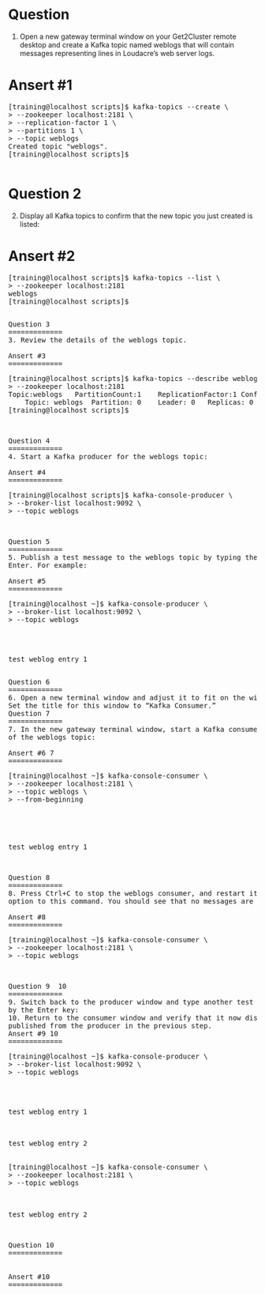 Question
=============
>
1. Open a new gateway terminal window on your Get2Cluster remote desktop and create a Kafka
topic named weblogs that will contain messages representing lines in Loudacre’s web server
logs.

Ansert #1
=============
<pre>
[training@localhost scripts]$ kafka-topics --create \
> --zookeeper localhost:2181 \
> --replication-factor 1 \
> --partitions 1 \
> --topic weblogs
Created topic "weblogs".
[training@localhost scripts]$

</pre>
Question 2
=============
2. Display all Kafka topics to confirm that the new topic you just created is listed:

Ansert #2
=============
<pre>
[training@localhost scripts]$ kafka-topics --list \
> --zookeeper localhost:2181
weblogs
[training@localhost scripts]$
<pre>

Question 3
=============
3. Review the details of the weblogs topic.

Ansert #3
=============
<pre>
[training@localhost scripts]$ kafka-topics --describe weblogs \
> --zookeeper localhost:2181
Topic:weblogs	PartitionCount:1	ReplicationFactor:1	Configs:
	Topic: weblogs	Partition: 0	Leader: 0	Replicas: 0	Isr: 0
[training@localhost scripts]$

<pre>

Question 4
=============
4. Start a Kafka producer for the weblogs topic:

Ansert #4
=============
<pre>
[training@localhost scripts]$ kafka-console-producer \
> --broker-list localhost:9092 \
> --topic weblogs

<pre>

Question 5
=============
5. Publish a test message to the weblogs topic by typing the message text and then pressing
Enter. For example:

Ansert #5
=============
<pre>
[training@localhost ~]$ kafka-console-producer \
> --broker-list localhost:9092 \
> --topic weblogs




test weblog entry 1

<pre>
Question 6
=============
6. Open a new terminal window and adjust it to fit on the window beneath the producer window.
Set the title for this window to “Kafka Consumer.”
Question 7
=============
7. In the new gateway terminal window, start a Kafka consumer that will read from the beginning
of the weblogs topic:

Ansert #6 7
=============
<pre>
[training@localhost ~]$ kafka-console-consumer \
> --zookeeper localhost:2181 \
> --topic weblogs \
> --from-beginning





test weblog entry 1


<pre>
Question 8
=============
8. Press Ctrl+C to stop the weblogs consumer, and restart it, but this time omit the --frombeginning
option to this command. You should see that no messages are displayed.

Ansert #8
=============
<pre>
[training@localhost ~]$ kafka-console-consumer \
> --zookeeper localhost:2181 \
> --topic weblogs


<pre>
Question 9  10
=============
9. Switch back to the producer window and type another test message into the terminal, followed
by the Enter key:
10. Return to the consumer window and verify that it now displays the alert message you
published from the producer in the previous step.
Ansert #9 10
=============
<pre>
[training@localhost ~]$ kafka-console-producer \
> --broker-list localhost:9092 \
> --topic weblogs




test weblog entry 1



test weblog entry 2


[training@localhost ~]$ kafka-console-consumer \
> --zookeeper localhost:2181 \
> --topic weblogs



test weblog entry 2


<pre>
Question 10
=============


Ansert #10
=============
<pre>

<pre>
